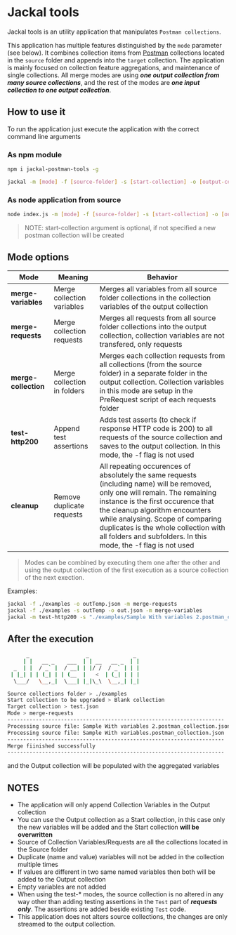 # Jackal tools
Jackal tools is an utility application that manipulates `Postman collections`.

This application has multiple features distinguished by the `mode` parameter (see below).
It combines collection items from [Postman](https://www.postman.com/) collections located in the `source` folder and appends into the `target` collection. The application is mainly focused on collection feature aggregations, and maintenance of single collections. 
All merge modes are using ***one output collection from many source collections***, and the rest of the modes are ***one input collection to one output collection***.

## How to use it

To run the application just execute the application with the correct command line arguments

### As npm module

```bash
npm i jackal-postman-tools -g

jackal -m [mode] -f [source-folder] -s [start-collection] -o [output-collection]
```

### As node application from source

```bash
node index.js -m [mode] -f [source-folder] -s [start-collection] -o [output-collection]
```

> NOTE: start-collection argument is optional, if not specified a new postman collection will be created

## Mode options

|Mode   |Meaning   |Behavior   |
|---|---|---|
|**merge-variables**  |Merge collection variables  |Merges all variables from all source folder collections in the collection variables of the output collection   |
|**merge-requests**   |Merge collection requests   |Merges all requests from all source folder collections into the output collection, collection variables are not transfered, only requests  |
|**merge-collection** |Merge collection in folders |Merges each collection requests from all collections (from the source folder) in a separate folder in the output collection. Collection variables in this mode are setup in the PreRequest script of each requests folder|
|**test-http200**     |Append test assertions      |Adds test asserts (to check if response HTTP code is 200) to all requests of the source collection and saves to the output collection. In this mode, the -f flag is not used 
|**cleanup**          |Remove duplicate requests   |All repeating occurences of absolutely the same requests (including name) will be removed, only one will remain. The remaining instance is the first occurence that the cleanup algorithm encounters while analysing. Scope of comparing duplicates is the whole collection with all folders and subfolders. In this mode, the -f flag is not used |

> Modes can be combined by executing them one after the other and using the output collection of the first execution as a source collection of the next exection.

Examples:

```Bash
jackal -f ./examples -o outTemp.json -m merge-requests
jackal -f ./examples -s outTemp -o out.json -m merge-variables
jackal -m test-http200 -s "./examples/Sample With variables 2.postman_collection.json" -o out.json
```


## After the execution

```Bash
      _                  _              _ 
     | |   __ _    ___  | | __   __ _  | |
  _  | |  / _` |  / __| | |/ /  / _` | | |
 | |_| | | (_| | | (__  |   <  | (_| | | |
  \___/   \__,_|  \___| |_|\_\  \__,_| |_|

Source collections folder > ./examples
Start collection to be upgraded > Blank collection
Target collection > test.json
Mode > merge-requests
---------------------------------------------------------------------
Processing source file: Sample With variables 2.postman_collection.json
Processing source file: Sample With variables.postman_collection.json  
---------------------------------------------------------------------  
Merge fiinished successfully
---------------------------------------------------------------------   
```
and the Output collection will be populated with the aggregated variables

## NOTES
- The application will only append Collection Variables in the Output collection 
- You can use the Output collection as a Start collection, in this case only the new variables will be added and the Start collection **will be overwritten**
- Source of Collection Variables/Requests are all the collections located in the Source folder
- Duplicate (name and value) variables will not be added in the collection multiple times
- If values are different in two same named variables then both will be added to the Output collection
- Empty variables are not added 
- When using the test-* modes, the source collection is no altered in any way other than adding testing assertions in the `Test` part of ***requests only***. The assertions are added beside existing `Test` code.
- This application does not alters source collections, the changes are only streamed to the output collection. 